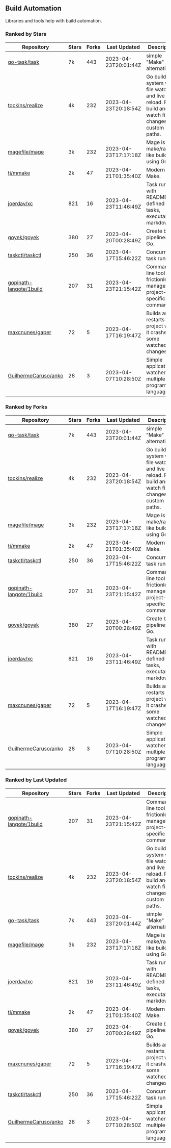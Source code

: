 ## Build Automation

Libraries and tools help with build automation.

### Ranked by Stars

| Repository | Stars | Forks | Last Updated | Description | 
|------------|-------|-------|--------------|-------------|
| [go-task/task](https://github.com/go-task/task) | 7k | 443 | 2023-04-23T20:01:44Z |  simple "Make" alternative. |
| [tockins/realize](https://github.com/tockins/realize) | 4k | 232 | 2023-04-23T20:18:54Z |  Go build a system with file watchers and live to reload. Run, build and watch file changes with custom paths. |
| [magefile/mage](https://github.com/magefile/mage) | 3k | 232 | 2023-04-23T17:17:18Z |  Mage is a make/rake-like build tool using Go. |
| [tj/mmake](https://github.com/tj/mmake) | 2k | 47 | 2023-04-21T01:35:40Z |  Modern Make. |
| [joerdav/xc](https://github.com/joerdav/xc) | 821 | 16 | 2023-04-23T11:46:49Z |  Task runner with README.md defined tasks, executable markdown. |
| [goyek/goyek](https://github.com/goyek/goyek) | 380 | 27 | 2023-04-20T00:28:49Z |  Create build pipelines in Go. |
| [taskctl/taskctl](https://github.com/taskctl/taskctl) | 250 | 36 | 2023-04-17T15:46:22Z |  Concurrent task runner. |
| [gopinath-langote/1build](https://github.com/gopinath-langote/1build) | 207 | 31 | 2023-04-23T21:15:42Z |  Command line tool to frictionlessly manage project-specific commands. |
| [maxcnunes/gaper](https://github.com/maxcnunes/gaper) | 72 | 5 | 2023-04-17T16:19:47Z |  Builds and restarts a Go project when it crashes or some watched file changes. |
| [GuilhermeCaruso/anko](https://github.com/GuilhermeCaruso/anko) | 28 | 3 | 2023-04-07T10:28:50Z |  Simple application watcher for multiple programming languages. |

### Ranked by Forks

| Repository | Stars | Forks | Last Updated | Description | 
|------------|-------|-------|--------------|-------------|
| [go-task/task](https://github.com/go-task/task) | 7k | 443 | 2023-04-23T20:01:44Z |  simple "Make" alternative. |
| [tockins/realize](https://github.com/tockins/realize) | 4k | 232 | 2023-04-23T20:18:54Z |  Go build a system with file watchers and live to reload. Run, build and watch file changes with custom paths. |
| [magefile/mage](https://github.com/magefile/mage) | 3k | 232 | 2023-04-23T17:17:18Z |  Mage is a make/rake-like build tool using Go. |
| [tj/mmake](https://github.com/tj/mmake) | 2k | 47 | 2023-04-21T01:35:40Z |  Modern Make. |
| [taskctl/taskctl](https://github.com/taskctl/taskctl) | 250 | 36 | 2023-04-17T15:46:22Z |  Concurrent task runner. |
| [gopinath-langote/1build](https://github.com/gopinath-langote/1build) | 207 | 31 | 2023-04-23T21:15:42Z |  Command line tool to frictionlessly manage project-specific commands. |
| [goyek/goyek](https://github.com/goyek/goyek) | 380 | 27 | 2023-04-20T00:28:49Z |  Create build pipelines in Go. |
| [joerdav/xc](https://github.com/joerdav/xc) | 821 | 16 | 2023-04-23T11:46:49Z |  Task runner with README.md defined tasks, executable markdown. |
| [maxcnunes/gaper](https://github.com/maxcnunes/gaper) | 72 | 5 | 2023-04-17T16:19:47Z |  Builds and restarts a Go project when it crashes or some watched file changes. |
| [GuilhermeCaruso/anko](https://github.com/GuilhermeCaruso/anko) | 28 | 3 | 2023-04-07T10:28:50Z |  Simple application watcher for multiple programming languages. |

### Ranked by Last Updated

| Repository | Stars | Forks | Last Updated | Description | 
|------------|-------|-------|--------------|-------------|
| [gopinath-langote/1build](https://github.com/gopinath-langote/1build) | 207 | 31 | 2023-04-23T21:15:42Z |  Command line tool to frictionlessly manage project-specific commands. |
| [tockins/realize](https://github.com/tockins/realize) | 4k | 232 | 2023-04-23T20:18:54Z |  Go build a system with file watchers and live to reload. Run, build and watch file changes with custom paths. |
| [go-task/task](https://github.com/go-task/task) | 7k | 443 | 2023-04-23T20:01:44Z |  simple "Make" alternative. |
| [magefile/mage](https://github.com/magefile/mage) | 3k | 232 | 2023-04-23T17:17:18Z |  Mage is a make/rake-like build tool using Go. |
| [joerdav/xc](https://github.com/joerdav/xc) | 821 | 16 | 2023-04-23T11:46:49Z |  Task runner with README.md defined tasks, executable markdown. |
| [tj/mmake](https://github.com/tj/mmake) | 2k | 47 | 2023-04-21T01:35:40Z |  Modern Make. |
| [goyek/goyek](https://github.com/goyek/goyek) | 380 | 27 | 2023-04-20T00:28:49Z |  Create build pipelines in Go. |
| [maxcnunes/gaper](https://github.com/maxcnunes/gaper) | 72 | 5 | 2023-04-17T16:19:47Z |  Builds and restarts a Go project when it crashes or some watched file changes. |
| [taskctl/taskctl](https://github.com/taskctl/taskctl) | 250 | 36 | 2023-04-17T15:46:22Z |  Concurrent task runner. |
| [GuilhermeCaruso/anko](https://github.com/GuilhermeCaruso/anko) | 28 | 3 | 2023-04-07T10:28:50Z |  Simple application watcher for multiple programming languages. |

